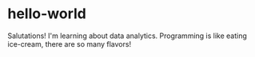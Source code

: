 # hello-world

Salutations! 
I'm learning about data analytics.
Programming is like eating ice-cream, 
there are so many flavors!
